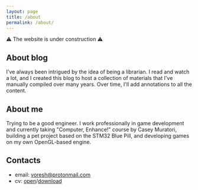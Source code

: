 ```yaml
---
layout: page
title: /about
permalink: /about/
---
```


⚠ The website is under construction ⚠

## About blog

I've always been intrigued by the idea of being a librarian. I read and watch a lot, and I created this blog to host a collection of materials that I've manually compiled over many years. Over time, I'll add annotations to all the content.

## About me

Trying to be a good engineer. I work professionally in game development and currently taking "Computer, Enhance!" course by Casey Muratori, building a pet project based on the STM32 Blue Pill, and developing games on my own OpenGL-based engine.

## Contacts

- email: <a href="mailto:voresh@protonmail.com">voresh@protonmail.com</a> 
- cv: <a href="/cv.html">open</a>/<a href="/cv.pdf">download</a>
